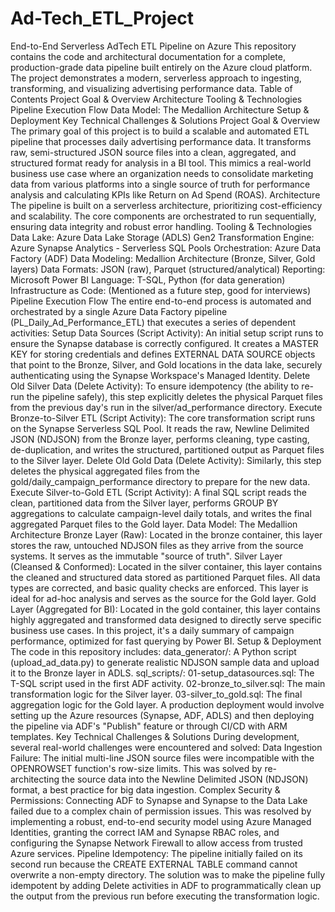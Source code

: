 # Ad-Tech_ETL_Project
End-to-End Serverless AdTech ETL Pipeline on Azure
This repository contains the code and architectural documentation for a complete, production-grade data pipeline built entirely on the Azure cloud platform. The project demonstrates a modern, serverless approach to ingesting, transforming, and visualizing advertising performance data.
Table of Contents
Project Goal & Overview
Architecture
Tooling & Technologies
Pipeline Execution Flow
Data Model: The Medallion Architecture
Setup & Deployment
Key Technical Challenges & Solutions
Project Goal & Overview
The primary goal of this project is to build a scalable and automated ETL pipeline that processes daily advertising performance data. It transforms raw, semi-structured JSON source files into a clean, aggregated, and structured format ready for analysis in a BI tool. This mimics a real-world business use case where an organization needs to consolidate marketing data from various platforms into a single source of truth for performance analysis and calculating KPIs like Return on Ad Spend (ROAS).
Architecture
The pipeline is built on a serverless architecture, prioritizing cost-efficiency and scalability. The core components are orchestrated to run sequentially, ensuring data integrity and robust error handling.
Tooling & Technologies
Data Lake: Azure Data Lake Storage (ADLS) Gen2
Transformation Engine: Azure Synapse Analytics - Serverless SQL Pools
Orchestration: Azure Data Factory (ADF)
Data Modeling: Medallion Architecture (Bronze, Silver, Gold layers)
Data Formats: JSON (raw), Parquet (structured/analytical)
Reporting: Microsoft Power BI
Language: T-SQL, Python (for data generation)
Infrastructure as Code: (Mentioned as a future step, good for interviews)
Pipeline Execution Flow
The entire end-to-end process is automated and orchestrated by a single Azure Data Factory pipeline (PL_Daily_Ad_Performance_ETL) that executes a series of dependent activities:
Setup Data Sources (Script Activity): An initial setup script runs to ensure the Synapse database is correctly configured. It creates a MASTER KEY for storing credentials and defines EXTERNAL DATA SOURCE objects that point to the Bronze, Silver, and Gold locations in the data lake, securely authenticating using the Synapse Workspace's Managed Identity.
Delete Old Silver Data (Delete Activity): To ensure idempotency (the ability to re-run the pipeline safely), this step explicitly deletes the physical Parquet files from the previous day's run in the silver/ad_performance directory.
Execute Bronze-to-Silver ETL (Script Activity): The core transformation script runs on the Synapse Serverless SQL Pool. It reads the raw, Newline Delimited JSON (NDJSON) from the Bronze layer, performs cleaning, type casting, de-duplication, and writes the structured, partitioned output as Parquet files to the Silver layer.
Delete Old Gold Data (Delete Activity): Similarly, this step deletes the physical aggregated files from the gold/daily_campaign_performance directory to prepare for the new data.
Execute Silver-to-Gold ETL (Script Activity): A final SQL script reads the clean, partitioned data from the Silver layer, performs GROUP BY aggregations to calculate campaign-level daily totals, and writes the final aggregated Parquet files to the Gold layer.
Data Model: The Medallion Architecture
Bronze Layer (Raw): Located in the bronze container, this layer stores the raw, untouched NDJSON files as they arrive from the source systems. It serves as the immutable "source of truth".
Silver Layer (Cleansed & Conformed): Located in the silver container, this layer contains the cleaned and structured data stored as partitioned Parquet files. All data types are corrected, and basic quality checks are enforced. This layer is ideal for ad-hoc analysis and serves as the source for the Gold layer.
Gold Layer (Aggregated for BI): Located in the gold container, this layer contains highly aggregated and transformed data designed to directly serve specific business use cases. In this project, it's a daily summary of campaign performance, optimized for fast querying by Power BI.
Setup & Deployment
The code in this repository includes:
data_generator/: A Python script (upload_ad_data.py) to generate realistic NDJSON sample data and upload it to the Bronze layer in ADLS.
sql_scripts/:
01-setup_datasources.sql: The T-SQL script used in the first ADF activity.
02-bronze_to_silver.sql: The main transformation logic for the Silver layer.
03-silver_to_gold.sql: The final aggregation logic for the Gold layer.
A production deployment would involve setting up the Azure resources (Synapse, ADF, ADLS) and then deploying the pipeline via ADF's "Publish" feature or through CI/CD with ARM templates.
Key Technical Challenges & Solutions
During development, several real-world challenges were encountered and solved:
Data Ingestion Failure: The initial multi-line JSON source files were incompatible with the OPENROWSET function's row-size limits. This was solved by re-architecting the source data into the Newline Delimited JSON (NDJSON) format, a best practice for big data ingestion.
Complex Security & Permissions: Connecting ADF to Synapse and Synapse to the Data Lake failed due to a complex chain of permission issues. This was resolved by implementing a robust, end-to-end security model using Azure Managed Identities, granting the correct IAM and Synapse RBAC roles, and configuring the Synapse Network Firewall to allow access from trusted Azure services.
Pipeline Idempotency: The pipeline initially failed on its second run because the CREATE EXTERNAL TABLE command cannot overwrite a non-empty directory. The solution was to make the pipeline fully idempotent by adding Delete activities in ADF to programmatically clean up the output from the previous run before executing the transformation logic.
